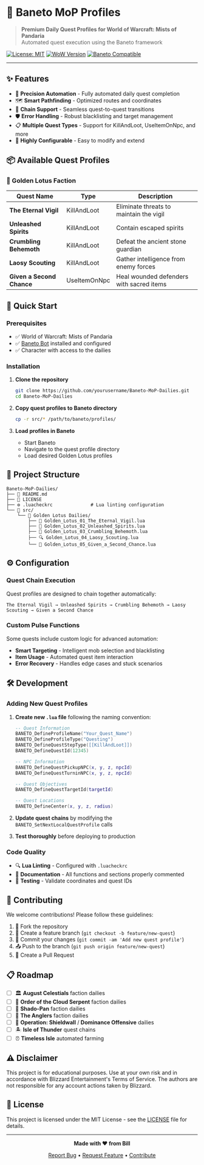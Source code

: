 # 🏮 Baneto MoP Profiles

> **Premium Daily Quest Profiles for World of Warcraft: Mists of Pandaria**  
> Automated quest execution using the Baneto framework

[![License: MIT](https://img.shields.io/badge/License-MIT-yellow.svg)](LICENSE)
[![WoW Version](https://img.shields.io/badge/WoW-Mists%20of%20Pandaria-orange.svg)](https://worldofwarcraft.com/)
[![Baneto Compatible](https://img.shields.io/badge/Baneto-Compatible-green.svg)](https://github.com/baneto)

---

## ✨ Features

- 🎯 **Precision Automation** - Fully automated daily quest completion
- 🗺️ **Smart Pathfinding** - Optimized routes and coordinates
- 🔄 **Chain Support** - Seamless quest-to-quest transitions
- 🛡️ **Error Handling** - Robust blacklisting and target management
- 📋 **Multiple Quest Types** - Support for KillAndLoot, UseItemOnNpc, and more
- 🔧 **Highly Configurable** - Easy to modify and extend

## 📦 Available Quest Profiles

### 🏮 Golden Lotus Faction

| Quest Name                | Type         | Description                              |
| ------------------------- | ------------ | ---------------------------------------- |
| **The Eternal Vigil**     | KillAndLoot  | Eliminate threats to maintain the vigil  |
| **Unleashed Spirits**     | KillAndLoot  | Contain escaped spirits                  |
| **Crumbling Behemoth**    | KillAndLoot  | Defeat the ancient stone guardian        |
| **Laosy Scouting**        | KillAndLoot  | Gather intelligence from enemy forces    |
| **Given a Second Chance** | UseItemOnNpc | Heal wounded defenders with sacred items |

## 🚀 Quick Start

### Prerequisites

- ✅ World of Warcraft: Mists of Pandaria
- ✅ [Baneto Bot](https://baneto-bot.com) installed and configured
- ✅ Character with access to the dailies

### Installation

1. **Clone the repository**

   ```bash
   git clone https://github.com/yourusername/Baneto-MoP-Dailies.git
   cd Baneto-MoP-Dailies
   ```

2. **Copy quest profiles to Baneto directory**

   ```bash
   cp -r src/* /path/to/baneto/profiles/
   ```

3. **Load profiles in Baneto**
   - Start Baneto
   - Navigate to the quest profile directory
   - Load desired Golden Lotus profiles

## 📁 Project Structure

```
Baneto-MoP-Dailies/
├── 📄 README.md
├── 📄 LICENSE
├── ⚙️ .luacheckrc              # Lua linting configuration
└── 📂 src/
    └── 📂 Golden Lotus Dailies/
        ├── 🎯 Golden_Lotus_01_The_Eternal_Vigil.lua
        ├── 👻 Golden_Lotus_02_Unleashed_Spirits.lua
        ├── 🗿 Golden_Lotus_03_Crumbling_Behemoth.lua
        ├── 🔍 Golden_Lotus_04_Laosy_Scouting.lua
        └── 💚 Golden_Lotus_05_Given_a_Second_Chance.lua
```

## ⚙️ Configuration

### Quest Chain Execution

Quest profiles are designed to chain together automatically:

```
The Eternal Vigil → Unleashed Spirits → Crumbling Behemoth → Laosy Scouting → Given a Second Chance
```

### Custom Pulse Functions

Some quests include custom logic for advanced automation:

- **Smart Targeting** - Intelligent mob selection and blacklisting
- **Item Usage** - Automated quest item interaction
- **Error Recovery** - Handles edge cases and stuck scenarios

## 🛠️ Development

### Adding New Quest Profiles

1. **Create new `.lua` file** following the naming convention:

   ```lua
   -- Quest Information
   BANETO_DefineProfileName("Your_Quest_Name")
   BANETO_DefineProfileType("Questing")
   BANETO_DefineQuestStepType([[KillAndLoot]])
   BANETO_DefineQuestId(12345)

   -- NPC Information
   BANETO_DefineQuestPickupNPC(x, y, z, npcId)
   BANETO_DefineQuestTurninNPC(x, y, z, npcId)

   -- Quest Objectives
   BANETO_DefineQuestTargetId(targetId)

   -- Quest Locations
   BANETO_DefineCenter(x, y, z, radius)
   ```

2. **Update quest chains** by modifying the `BANETO_SetNextLocalQuestProfile` calls

3. **Test thoroughly** before deploying to production

### Code Quality

- 🔍 **Lua Linting** - Configured with `.luacheckrc`
- 📝 **Documentation** - All functions and sections properly commented
- 🧪 **Testing** - Validate coordinates and quest IDs

## 🤝 Contributing

We welcome contributions! Please follow these guidelines:

1. 🍴 Fork the repository
2. 🌿 Create a feature branch (`git checkout -b feature/new-quest`)
3. 💾 Commit your changes (`git commit -am 'Add new quest profile'`)
4. 📤 Push to the branch (`git push origin feature/new-quest`)
5. 🔄 Create a Pull Request

## 📋 Roadmap

- [ ] 🏛️ **August Celestials** faction dailies
- [ ] 🐉 **Order of the Cloud Serpent** faction dailies
- [ ] 🌅 **Shado-Pan** faction dailies
- [ ] 🎣 **The Anglers** faction dailies
- [ ] 👥 **Operation: Shieldwall** / **Dominance Offensive** dailies
- [ ] 🏝️ **Isle of Thunder** quest chains
- [ ] ⏰ **Timeless Isle** automated farming

## ⚠️ Disclaimer

This project is for educational purposes. Use at your own risk and in accordance with Blizzard Entertainment's Terms of Service. The authors are not responsible for any account actions taken by Blizzard.

## 📄 License

This project is licensed under the MIT License - see the [LICENSE](LICENSE) file for details.

---

<div align="center">

**Made with ❤️ from Bill**

[Report Bug](https://github.com/yourusername/Baneto-MoP-Dailies/issues) • [Request Feature](https://github.com/yourusername/Baneto-MoP-Dailies/issues) • [Contribute](https://github.com/yourusername/Baneto-MoP-Dailies/pulls)

</div>
